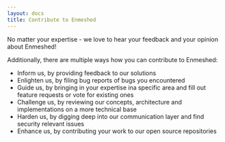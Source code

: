 ```yaml
---
layout: docs
title: Contribute to Enmeshed
---
```


No matter your expertise - we love to hear your feedback and your opinion about Enmeshed!

Additionally, there are multiple ways how you can contribute to Enmeshed:

- Inform us, by providing feedback to our solutions
- Enlighten us, by filing bug reports of bugs you encountered
- Guide us, by bringing in your expertise ina specific area and fill out feature requests or vote for existing ones
- Challenge us, by reviewing our concepts, architecture and implementations on a more technical base
- Harden us, by digging deep into our communication layer and find security relevant issues
- Enhance us, by contributing your work to our open source repositories
